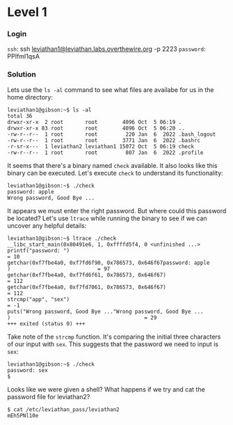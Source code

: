 # Level 1

### Login
`ssh`: ssh leviathan1@leviathan.labs.overthewire.org -p 2223
`password`: PPIfmI1qsA

### Solution
Lets use the `ls -al` command to see what files are availabe for us in the home directory:

```shell
leviathan1@gibson:~$ ls -al
total 36
drwxr-xr-x  2 root       root        4096 Oct  5 06:19 .
drwxr-xr-x 83 root       root        4096 Oct  5 06:20 ..
-rw-r--r--  1 root       root         220 Jan  6  2022 .bash_logout
-rw-r--r--  1 root       root        3771 Jan  6  2022 .bashrc
-r-sr-x---  1 leviathan2 leviathan1 15072 Oct  5 06:19 check
-rw-r--r--  1 root       root         807 Jan  6  2022 .profile
```

It seems that there's a binary named `check` available. It also looks like this binary can be executed. Let's execute `check` to understand its functionality:

```shell
leviathan1@gibson:~$ ./check 
password: apple
Wrong password, Good Bye ...
```

It appears we must enter the right password. But where could this password be located? Let's use `ltrace` while running the binary to see if we can uncover any helpful details:

```shell
leviathan1@gibson:~$ ltrace ./check 
__libc_start_main(0x80491e6, 1, 0xffffd5f4, 0 <unfinished ...>
printf("password: ")                                                           = 10
getchar(0xf7fbe4a0, 0xf7fd6f90, 0x786573, 0x646f67password: apple
)                            = 97
getchar(0xf7fbe4a0, 0xf7fd6f61, 0x786573, 0x646f67)                            = 112
getchar(0xf7fbe4a0, 0xf7fd7061, 0x786573, 0x646f67)                            = 112
strcmp("app", "sex")                                                           = -1
puts("Wrong password, Good Bye ..."Wrong password, Good Bye ...
)                                           = 29
+++ exited (status 0) +++
```

Take note of the `strcmp` function. It's comparing the initial three characters of our input with `sex`. This suggests that the password we need to input is `sex`:

```shell
leviathan1@gibson:~$ ./check 
password: sex
$ 
```

Looks like we were given a shell? What happens if we try and cat the password file for leviathan2?

```shell
$ cat /etc/leviathan_pass/leviathan2
mEh5PNl10e
```